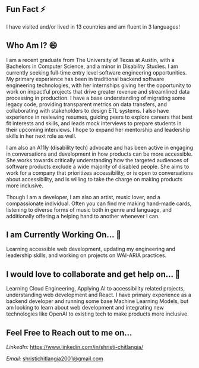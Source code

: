 ## Fun Fact ⚡
I have visited and/or lived in 13 countries and am fluent in 3 languages!

## Who Am I? 😄
I am a recent graduate from The University of Texas at Austin, with a Bachelors in Computer Science, and a minor in Disability Studies. I am currently seeking full-time entry level software engineering opportunities. My primary experience has been in traditional backend software engineering technologies, with her internships giving her the opportunity to work on impactful projects that drive greater revenue and streamlined data processing in production. I have a base understanding of migrating some legacy code, providing transparent metrics on data transfers, and collaborating with stakeholders to design ETL systems. I also have experience in reviewing resumes, guiding peers to explore careers that best fit interests and skills, and leads mock interviews to prepare students in their upcoming interviews. I hope to expand her mentorship and leadership skills in her next role as well.

I am also an A11ly (disability tech) advocate and has been active in engaging in conversations and development in how products can be more accessible. She works towards critically understanding how the targeted audiences of software products exclude a wide majority of disabled people. She aims to work for a company that prioritizes accessibility, or is open to conversations about accessibility, and is willing to take the charge on making products more inclusive.

Though I am a developer, I am also an artist, music lover, and a compassionate individual. Often you can find me making hand-made cards, listening to diverse forms of music both in genre and language, and additionally offering a helping hand to another whenever I can. 

## I am Currently Working On... 🔭
Learning accessible web development, updating my engineering and leadership skills, and working on projects on WAI-ARIA practices.

## I would love to collaborate and get help on... 👯
Learning Cloud Engineering, Applying AI to accessibility related projects, understanding web development and React. I have primary experience as a backend developer and running some base Machine Learning Models, but am looking to learn about web development and integrating new technologies like OpenAI to existing tech to make products more inclusive. 

## Feel Free to Reach out to me on...
*LinkedIn:* https://www.linkedin.com/in/shristi-chitlangia/

*Email:* shristichitlangia2001@gmail.com



<!--
**ShristiC/ShristiC** is a ✨ _special_ ✨ repository because its `README.md` (this file) appears on your GitHub profile.

Here are some ideas to get you started:

- 🔭 I’m currently working on ...
- 🌱 I’m currently learning ...
- 👯 I’m looking to collaborate on ...
- 🤔 I’m looking for help with ...
- 💬 Ask me about ...
- 📫 How to reach me: ...
- 😄 Pronouns: ...
- ⚡ Fun fact: ...
-->
